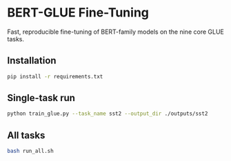 # BERT-GLUE Fine-Tuning

Fast, reproducible fine-tuning of BERT-family models on the nine core GLUE tasks.

## Installation

```bash
pip install -r requirements.txt
```

## Single-task run

```bash
python train_glue.py --task_name sst2 --output_dir ./outputs/sst2
```

## All tasks

```bash
bash run_all.sh
```

